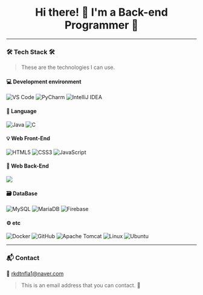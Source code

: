 <h1 align="center">Hi there! 👋 I'm a Back-end Programmer 🧑</h1>

---

### 🛠 Tech Stack 🛠  
> These are the technologies I can use.

#### 💻 Development environment  
![VS Code](https://img.shields.io/badge/Visual%20Studio%20Code-007ACC?style=flat-square&logo=Visual%20Studio%20Code&logoColor=white)  ![PyCharm](https://img.shields.io/badge/PyCharm-000000?style=flat-square&logo=PyCharm&logoColor=white)  ![IntelliJ IDEA](https://img.shields.io/badge/IntelliJ%20IDEA-000000?style=flat-square&logo=intellijidea&logoColor=white)

#### 👄 Language
![Java](https://img.shields.io/badge/Java-007396?style=flat-square&logo=java&logoColor=white)  ![C](https://img.shields.io/badge/C-A8B9CC?style=flat-square&logo=C&logoColor=white)

#### 💡 Web Front-End  
![HTML5](https://img.shields.io/badge/HTML5-E34F26?style=flat-square&logo=html5&logoColor=white)  ![CSS3](https://img.shields.io/badge/CSS3-1572B6?style=flat-square&logo=css3&logoColor=white)  ![JavaScript](https://img.shields.io/badge/JavaScript-F7DF1E?style=flat-square&logo=javascript&logoColor=black)

#### 🔧 Web Back-End  
<img src="https://img.shields.io/badge/Spring-6DB33F?style=flat-square&logo=Spring&logoColor=white"/>

#### 🗃️ DataBase  
![MySQL](https://img.shields.io/badge/MySQL-4479A1?style=flat-square&logo=MySQL&logoColor=white)  ![MariaDB](https://img.shields.io/badge/MariaDB-003545?style=flat-square&logo=mariaDB&logoColor=white)  ![Firebase](https://img.shields.io/badge/Firebase-FFCA28?style=flat-square&logo=firebase&logoColor=black)

#### ⚙️ etc  
![Docker](https://img.shields.io/badge/Docker-2496ED?style=flat-square&logo=Docker&logoColor=white)  ![GitHub](https://img.shields.io/badge/GitHub-181717?style=flat-square&logo=GitHub&logoColor=white)  ![Apache Tomcat](https://img.shields.io/badge/Apache%20Tomcat-F8DC75?style=flat-square&logo=apachetomcat&logoColor=black)    ![Linux](https://img.shields.io/badge/Linux-FCC624?style=flat-square&logo=linux&logoColor=black)  ![Ubuntu](https://img.shields.io/badge/Ubuntu-E95420?style=flat-square&logo=Ubuntu&logoColor=white)

---

### 📬 Contact  
📧 rkdtnfla1@naver.com  
> This is an email address that you can contact. 🙂
